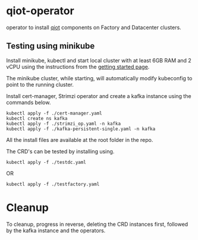 # qiot-operator

operator to install [qiot](https://github.com/qiot-project/) components on Factory and Datacenter clusters.

## Testing using minikube

Install minikube, kubectl and start local cluster with at least 6GB RAM and 2 vCPU using the instructions from the [getting started page](https://minikube.sigs.k8s.io/docs/start/).

The minikube cluster, while starting, will automatically modify kubeconfig to point to the running cluster.

Install cert-manager, Strimzi operator and create a kafka instance using the commands below.

```
kubectl apply -f ./cert-manager.yaml
kubectl create ns kafka
kubectl apply -f ./strimzi_op.yaml -n kafka
kubectl apply -f ./kafka-persistent-single.yaml -n kafka
```

All the install files are available at the root folder in the repo.

The CRD's can be tested by installing using.

```
kubectl apply -f ./testdc.yaml
```

OR

```
kubectl apply -f ./testfactory.yaml
```

# Cleanup

To cleanup, progress in reverse, deleting the CRD instances first, followed by the kafka instance and the operators.
